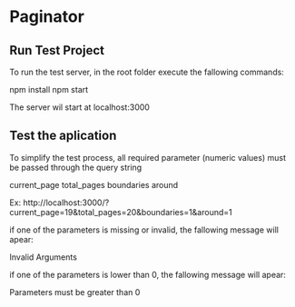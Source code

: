 # Paginator

## Run Test Project

To run the test server, in the root folder execute the fallowing commands:

npm install
npm start

The server wil start at localhost:3000

## Test the aplication

To simplify the test process, all required parameter (numeric values) must be passed through the query string

current_page
total_pages
boundaries
around

Ex: http://localhost:3000/?current_page=19&total_pages=20&boundaries=1&around=1

if one of the parameters is missing or invalid, the fallowing message will apear:

Invalid Arguments

if one of the parameters is lower than 0, the fallowing message will apear:

Parameters must be greater than 0
